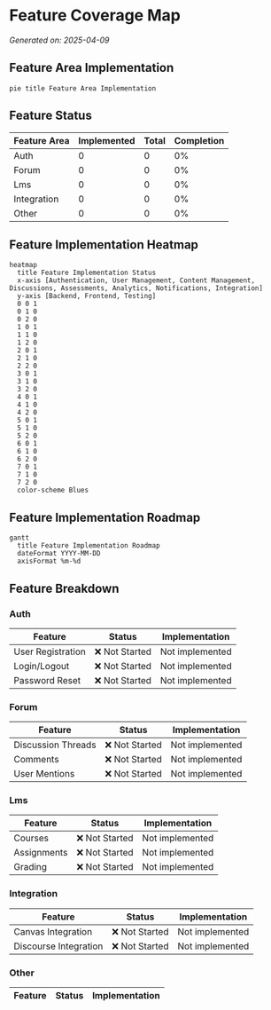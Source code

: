 # Feature Coverage Map

_Generated on: 2025-04-09_

## Feature Area Implementation

```mermaid
pie title Feature Area Implementation
```

## Feature Status

| Feature Area | Implemented | Total | Completion |
|--------------|-------------|-------|------------|
| Auth | 0 | 0 | 0% |
| Forum | 0 | 0 | 0% |
| Lms | 0 | 0 | 0% |
| Integration | 0 | 0 | 0% |
| Other | 0 | 0 | 0% |

## Feature Implementation Heatmap

```mermaid
heatmap
  title Feature Implementation Status
  x-axis [Authentication, User Management, Content Management, Discussions, Assessments, Analytics, Notifications, Integration]
  y-axis [Backend, Frontend, Testing]
  0 0 1
  0 1 0
  0 2 0
  1 0 1
  1 1 0
  1 2 0
  2 0 1
  2 1 0
  2 2 0
  3 0 1
  3 1 0
  3 2 0
  4 0 1
  4 1 0
  4 2 0
  5 0 1
  5 1 0
  5 2 0
  6 0 1
  6 1 0
  6 2 0
  7 0 1
  7 1 0
  7 2 0
  color-scheme Blues
```

## Feature Implementation Roadmap

```mermaid
gantt
  title Feature Implementation Roadmap
  dateFormat YYYY-MM-DD
  axisFormat %m-%d
```

## Feature Breakdown

### Auth

| Feature | Status | Implementation |
|---------|--------|----------------|
| User Registration | ❌ Not Started | Not implemented |
| Login/Logout | ❌ Not Started | Not implemented |
| Password Reset | ❌ Not Started | Not implemented |

### Forum

| Feature | Status | Implementation |
|---------|--------|----------------|
| Discussion Threads | ❌ Not Started | Not implemented |
| Comments | ❌ Not Started | Not implemented |
| User Mentions | ❌ Not Started | Not implemented |

### Lms

| Feature | Status | Implementation |
|---------|--------|----------------|
| Courses | ❌ Not Started | Not implemented |
| Assignments | ❌ Not Started | Not implemented |
| Grading | ❌ Not Started | Not implemented |

### Integration

| Feature | Status | Implementation |
|---------|--------|----------------|
| Canvas Integration | ❌ Not Started | Not implemented |
| Discourse Integration | ❌ Not Started | Not implemented |

### Other

| Feature | Status | Implementation |
|---------|--------|----------------|

